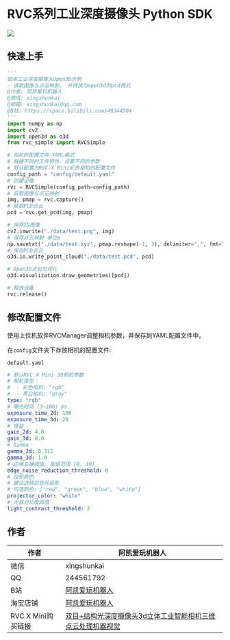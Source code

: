 # RVC系列工业深度摄像头 Python SDK



![](https://gd1.alicdn.com/imgextra/i1/2238350155/O1CN01cNqI1o1D127dLZzGB_!!2238350155.png)

## 快速上手

```python
'''
如本工业深度摄像头Open3D示例
- 读取图像与点云映射， 并转换为open3d的pcd格式
@作者: 阿凯爱玩机器人
@微信: xingshunkai
@邮箱: xingshunkai@qq.com
@B站: https://space.bilibili.com/40344504
'''
import numpy as np
import cv2
import open3d as o3d
from rvc_simple import RVCSimple

# 相机的配置文件 YAML格式
# 根据不同的工件特性，设置不同的参数
# 默认配置为RVC-X Mini彩色相机的配置文件
config_path = "config/default.yaml"
# 创建设备
rvc = RVCSimple(config_path=config_path)
# 获取图像与点云映射
img, pmap = rvc.capture()
# 获取PCD点云
pcd = rvc.get_pcd(img, pmap)

# 保存2D图像
cv2.imwrite("./data/test.png", img)
# 保存点云映射 单位m
np.savetxt("./data/test.xyz", pmap.reshape(-1, 3), delimiter=",", fmt="%.4f")
# 保存PCD点云
o3d.io.write_point_cloud("./data/test.pcd", pcd)

# Open3D点云可视化
o3d.visualization.draw_geometries([pcd])

# 释放设备
rvc.release()
```



## 修改配置文件

使用上位机软件RVCManager调整相机参数，并保存到YAML配置文件中。

在`config`文件夹下存放相机的配置文件:

`default.yaml`

```yaml
# 默认RVC X Mini 3D相机参数
# 相机类型：
#  - 彩色相机: "rgb"
#  - 黑白相机: "gray"
type: "rgb"
# 曝光时间 (3~100) ms
exposure_time_2d: 100
exposure_time_3d: 20
# 增益
gain_2d: 4.0
gain_3d: 0.0
# Gamma
gamma_2d: 0.312
gamma_3d: 1.0
# 边缘去噪阈值, 取值范围 [0, 10]
edge_noise_reduction_threshold: 0
# 投影颜色
# 建议选择白色光投影
# 可选颜色: ["red", "green", "blue", "white"]
projector_color: "white"
# 光强对比度阈值
light_contrast_threshold: 2
```



## 作者

| 作者               | 阿凯爱玩机器人                                               |
| ------------------ | ------------------------------------------------------------ |
| 微信               | xingshunkai                                                  |
| QQ                 | 244561792                                                    |
| B站                | [阿凯爱玩机器人](https://space.bilibili.com/40344504)        |
| 淘宝店铺           | [阿凯爱玩机器人](https://shop140985627.taobao.com/)          |
| RVC X Mini购买链接 | [双目+结构光深度摄像头3d立体工业智能相机三维点云处理机器视觉](https://item.taobao.com/item.htm?spm=a1z10.1-c-s.w4001-24215588138.3.50ff67c8EuazCJ&id=665921104824&scene=taobao_shop) |
